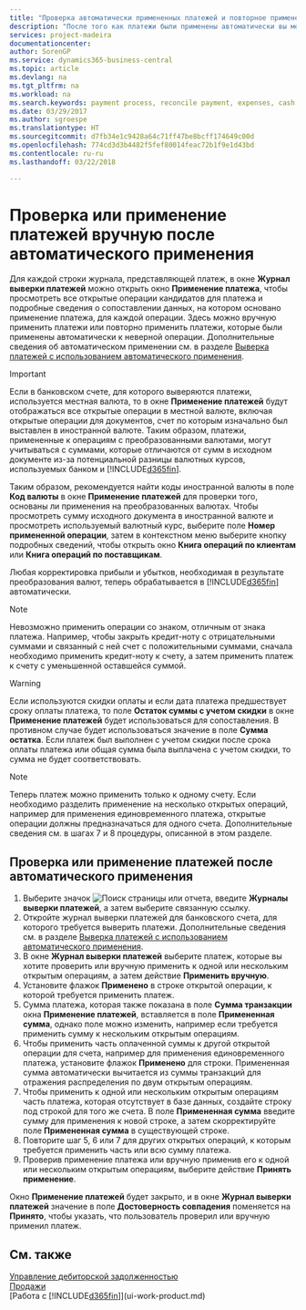 ```yaml
---
title: "Проверка автоматически примененных платежей и повторное применение платежей вручную | Документы Майкрософт"
description: "После того как платежи были применены автоматически вы можете просмотреть все операции платежей и вручную повторно применить те из них, которые были применены неверно."
services: project-madeira
documentationcenter: 
author: SorenGP
ms.service: dynamics365-business-central
ms.topic: article
ms.devlang: na
ms.tgt_pltfrm: na
ms.workload: na
ms.search.keywords: payment process, reconcile payment, expenses, cash receipts
ms.date: 03/29/2017
ms.author: sgroespe
ms.translationtype: HT
ms.sourcegitcommit: d7fb34e1c9428a64c71ff47be8bcff174649c00d
ms.openlocfilehash: 774cd3d3b4482f5fef80014feac72b1f9e1d43bd
ms.contentlocale: ru-ru
ms.lasthandoff: 03/22/2018

---
```

# <a name="review-or-apply-payments-manually-after-automatic-application"></a>Проверка или применение платежей вручную после автоматического применения
Для каждой строки журнала, представляющей платеж, в окне **Журнал выверки платежей** можно открыть окно **Применение платежа**, чтобы просмотреть все открытые операции кандидатов для платежа и подробные сведения о сопоставлении данных, на котором основано применение платежа, для каждой операции. Здесь можно вручную применить платежи или повторно применить платежи, которые были применены автоматически к неверной операции. Дополнительные сведения об автоматическом применении см. в разделе [Выверка платежей с использованием автоматического применения](receivables-how-reconcile-payments-auto-application.md).

> [!IMPORTANT]  
>   Если в банковском счете, для которого выверяются платежи, используется местная валюта, то в окне **Применение платежей** будут отображаться все открытые операции в местной валюте, включая открытые операции для документов, счет по которым изначально был выставлен в иностранной валюте. Таким образом, платежи, примененные к операциям с преобразованными валютами, могут учитываться с суммами, которые отличаются от сумм в исходном документе из-за потенциальной разницы валютных курсов, используемых банком и [!INCLUDE[d365fin](includes/d365fin_md.md)].

Таким образом, рекомендуется найти коды иностранной валюты в поле **Код валюты** в окне **Применение платежей** для проверки того, основаны ли применения на преобразованных валютах. Чтобы просмотреть сумму исходного документа в иностранной валюте и просмотреть используемый валютный курс, выберите поле **Номер примененной операции**, затем в контекстном меню выберите кнопку подробных сведений, чтобы открыть окно **Книга операций по клиентам** или **Книга операций по поставщикам**.

Любая корректировка прибыли и убытков, необходимая в результате преобразования валют, теперь обрабатывается в [!INCLUDE[d365fin](includes/d365fin_md.md)] автоматически.

> [!NOTE]  
>   Невозможно применить операции со знаком, отличным от знака платежа. Например, чтобы закрыть кредит-ноту с отрицательными суммами и связанный с ней счет с положительными суммами, сначала необходимо применить кредит-ноту к счету, а затем применить платеж к счету с уменьшенной оставшейся суммой.

> [!WARNING]  
>   Если используются скидки оплаты и если дата платежа предшествует сроку оплаты платежа, то поле **Остаток суммы с учетом скидки** в окне **Применение платежей** будет использоваться для сопоставления. В противном случае будет использоваться значение в поле **Сумма остатка**. Если платеж был выполнен с учетом скидки после срока оплаты платежа или общая сумма была выплачена с учетом скидки, то сумма не будет соответствовать.

> [!NOTE]  
>   Теперь платеж можно применить только к одному счету. Если необходимо разделить применение на несколько открытых операций, например для применения единовременного платежа, открытые операции должны предназначаться для одного счета. Дополнительные сведения см. в шагах 7 и 8 процедуры, описанной в этом разделе.

## <a name="to-review-or-apply-payments-after-automatic-application"></a>Проверка или применение платежей после автоматического применения
1. Выберите значок ![Поиск страницы или отчета](media/ui-search/search_small.png "Значок поиска страницы или отчета"), введите **Журналы выверки платежей**, а затем выберите связанную ссылку.
2. Откройте журнал выверки платежей для банковского счета, для которого требуется выверить платежи. Дополнительные сведения см. в разделе [Выверка платежей с использованием автоматического применения](receivables-how-reconcile-payments-auto-application.md).
3. В окне **Журнал выверки платежей** выберите платеж, которые вы хотите проверить или вручную применить к одной или нескольким открытым операциям, а затем действие **Применить вручную**.
4. Установите флажок **Применено** в строке открытой операции, к которой требуется применить платеж.
5. Сумма платежа, которая также показана в поле **Сумма транзакции** окна **Применение платежей**, вставляется в поле **Примененная сумма**, однако поле можно изменить, например если требуется применить сумму к нескольким открытым операциям.
6. Чтобы применить часть оплаченной суммы к другой открытой операции для счета, например для применения единовременного платежа, установите флажок **Применено** для строки. Примененная сумма автоматически вычитается из суммы транзакций для отражения распределения по двум открытым операциям.
7. Чтобы применить к одной или нескольким открытым операциям часть платежа, которая отсутствует в базе данных, создайте строку под строкой для того же счета. В поле **Примененная сумма** введите сумму для применения к новой строке, а затем скорректируйте поле **Примененная сумма** в существующей строке.
8. Повторите шаг 5, 6 или 7 для других открытых операций, к которым требуется применить часть или всю сумму платежа.
9. Проверив применение платежа или вручную применив его к одной или нескольким открытым операциям, выберите действие **Принять применение**.

Окно **Применение платежей** будет закрыто, и в окне **Журнал выверки платежей** значение в поле **Достоверность совпадения** поменяется на **Принято**, чтобы указать, что пользователь проверил или вручную применил платеж.

## <a name="see-also"></a>См. также
[Управление дебиторской задолженностью](receivables-manage-receivables.md)  
[Продажи](sales-manage-sales.md)  
[Работа с [!INCLUDE[d365fin](includes/d365fin_md.md)]](ui-work-product.md)

